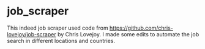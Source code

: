 # job_scraper


This indeed job scraper used code from https://github.com/chris-lovejoy/job-scraper by Chris Lovejoy. I made some edits to automate the job search in different locations and countries. 
